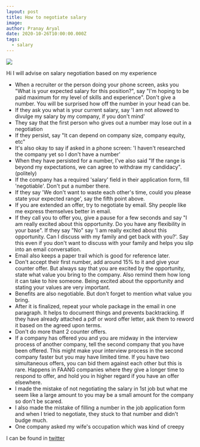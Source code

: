 ```yaml
---
layout: post
title: How to negotiate salary
image: 
author: Pranay Aryal
date: 2020-10-26T10:00:00.000Z
tags:
  - salary
---
```


![](/img/feeling-proud.svg)

Hi I will advise on salary negotiation based on my experience

- When a recruiter or the person doing your phone screen, asks you "What is your expected salary for this position?", say "I'm hoping to be paid maximum for my level of skills and experience". Don't give a number. You will be surprised how off the number in your head can be.
- If they ask you what is your current salary, say 'I am not allowed to divulge my salary by my company, if you don't mind'
- They say that the first person who gives out a number may lose out in a negotiation
- If they persist, say "It can depend on company size, company equity, etc"
- It's also okay to say if asked in a phone screen: 'I haven't researched the company yet so I don't have a number'
- When they have persisted for a number, I've also said "If the range is beyond my expectations, we can agree to withdraw my candidacy". (politely)
- If the company has a required 'salary' field in their application form, fill 'negotiable'. Don't put a number there.
- If they say 'We don't want to waste each other's time, could you please state your expected range', say the fifth point above.
- If you are extended an offer, try to negotiate by email. Shy people like me express themselves better in email.
- If they call you to offer you, give a pause for a few seconds and say "I am really excited about this opportunity. Do you have any flexibility in your base". If they say "No" say 'I am really excited about this opportunity. Can I discuss with my family and get back with you?'. Say this even if you don't want to discuss with your family and helps you slip into an email conversation.
- Email also keeps a paper trail which is good for reference later.
- Don't accept their first number, add around 15% to it and give your counter offer. But always say that you are excited by the opportunity, state what value you bring to the company. Also remind them how long it can take to hire someone. Being excited about the opportunity and stating your values are very important.
- Benefits are also negotiable. But don't forget to mention what value you bring.
- After it is finalized, repeat your whole package in the email in one paragraph. It helps to document things and prevents backtracking. If they have already attached a pdf or word offer letter, ask them to reword it based on the agreed upon terms.
- Don't do more thant 2 counter offers.
- If a company has offered you and you are midway in the interview process of another company, tell the second company that you have been offered. This might make your interview process in the second company faster but you may have limited time. If you have two simultaneous offers, you can bid them against each other but this is rare. Happens in FAANG companies where they give a longer time to respond to offer, and hold you in higher regard if you have an offer elsewhere.
- I made the mistake of not negotiating the salary in 1st job but what me seem like a large amount to you may be a small amount for the company so don't be scared.
- I also made the mistake of filling a number in the job application form and when I tried to negotiate, they stuck to that number and didn't budge much.
- One company asked my wife's occupation which was kind of creepy


I can be found in <a href="https://twitter.com/pranayaryal" target="__blank">twitter</a>
